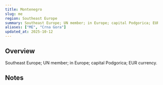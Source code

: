 ```yaml
---
title: Montenegro
slug: me
region: Southeast Europe
summary: Southeast Europe; UN member; in Europe; capital Podgorica; EUR currency.
aliases: ["ME", "Crna Gora"]
updated_at: 2025-10-12
---
```


## Overview

Southeast Europe; UN member; in Europe; capital Podgorica; EUR currency.

## Notes

<!-- Add your first note below -->
